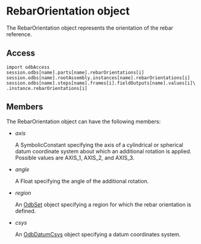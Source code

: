 # RebarOrientation object

The RebarOrientation object represents the orientation of the rebar reference.

## Access

```
import odbAccess
session.odbs[name].parts[name].rebarOrientations[i]
session.odbs[name].rootAssembly.instances[name].rebarOrientations[i]
session.odbs[name].steps[name].frames[i].fieldOutputs[name].values[i]\
.instance.rebarOrientations[i]
```

## Members

The RebarOrientation object can have the following members:

- *axis*

  A SymbolicConstant specifying the axis of a cylindrical or spherical datum coordinate system about which an additional rotation is applied. Possible values are AXIS_1, AXIS_2, and AXIS_3.

- *angle*

  A Float specifying the angle of the additional rotation.

- *region*

  An [OdbSet](https://help.3ds.com/2022/english/DSSIMULIA_Established/SIMACAEKERRefMap/simaker-c-odbsetpyc.htm?ContextScope=all) object specifying a region for which the rebar orientation is defined.

- *csys*

  An [OdbDatumCsys](https://help.3ds.com/2022/english/DSSIMULIA_Established/SIMACAEKERRefMap/simaker-c-odbdatumcsyspyc.htm?ContextScope=all) object specifying a datum coordinates system.